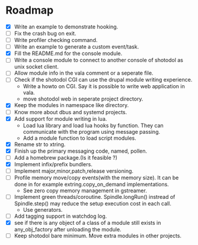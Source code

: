 Roadmap
========

- [x] Write an example to demonstrate hooking.
- [ ] Fix the crash bug on exit.
- [ ] Write profiler checking command.
- [ ] Write an example to generate a custom event/task.
- [x] Fill the README.md for the console module.
- [ ] Write a console module to connect to another console of shotodol as unix socket client.
- [ ] Allow module info in the vala comment or a seperate file.
- [ ] Check if the shotodol CGI can use the drupal module writing experience.
	- Write a howto on CGI. Say it is possible to write web application in vala.
	- move shotodol web in seperate project directory.
- [x] Keep the modules in namespace like directory.
- [ ] Know more about dbus and systemd projects.
- [x] Add support for module writing in lua. 
	- Load lua library and load lua hooks by function. They can communicate with the program using message passing.
	- Add a module function to load script modules.
- [x] Rename str to xtring.
- [x] Finish up the primary messaging code, named, pollen.
- [ ] Add a homebrew package.(Is it feasible ?)
- [x] Implement infix/prefix bundlers.
- [ ] Implement major,minor,patch,release versioning.
- [ ] Profile memory move/copy events(with the memory size). It can be done in for example extring.copy_on_demand implementations.
	- See zero copy memory management in gstreamer.
- [ ] Implement green threads/coroutine. Spindle.longRun() instread of Spindle.step() may reduce the setup execution cost in each call.
	- Use generators.
- [ ] Add tagging support in watchdog log.
- [x] see if there is any object of a class of a module still exists in any_obj_factory after unloading the module.
- [ ] Keep shotodol bare minimum. Move extra modules in other projects.
